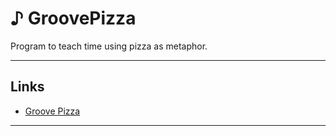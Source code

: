 # ♪ GroovePizza

Program to teach time using pizza as metaphor.

---

## Links

* [Groove Pizza](https://apps.musedlab.org/groovepizza/)

---